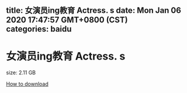
title: 女演员ing教育 Actress. s
date: Mon Jan 06 2020 17:47:57 GMT+0800 (CST)    
categories: baidu
---

# 女演员ing教育 Actress. s
size: 2.11 GB
 
 

[How to download](https://bpcam.bemobtrk.com/go/2ceec3aa-1ca2-46d6-b9ff-aaa5c184517c?jno=2742)